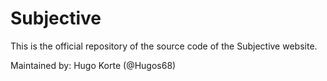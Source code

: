 # Subjective

This is the official repository of the source code of the Subjective website.

Maintained by: Hugo Korte (@Hugos68)

